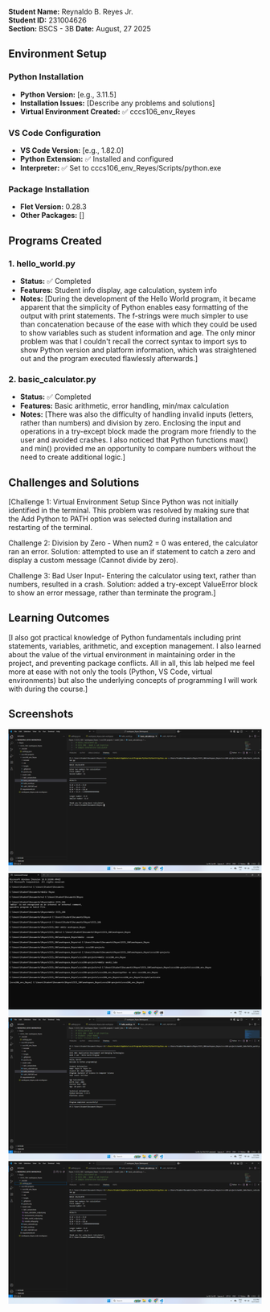 **Student Name:** Reynaldo B. Reyes Jr. \
**Student ID:** 231004626 \
**Section:** BSCS - 3B 
**Date:** August, 27 2025

## Environment Setup

### Python Installation
- **Python Version:** [e.g., 3.11.5]
- **Installation Issues:** [Describe any problems and solutions]
- **Virtual Environment Created:** ✅ cccs106_env_Reyes

### VS Code Configuration
- **VS Code Version:** [e.g., 1.82.0]
- **Python Extension:** ✅ Installed and configured
- **Interpreter:** ✅ Set to cccs106_env_Reyes/Scripts/python.exe

### Package Installation
- **Flet Version:** 0.28.3
- **Other Packages:** []

## Programs Created

### 1. hello_world.py
- **Status:** ✅ Completed
- **Features:** Student info display, age calculation, system info
- **Notes:** [During the development of the Hello World program, it became apparent that the simplicity of Python enables easy formatting of the output with print statements. The f-strings were much simpler to use than concatenation because of the ease with which they could be used to show variables such as student information and age. The only minor problem was that I couldn't recall the correct syntax to import sys to show Python version and platform information, which was straightened out and the program executed flawlessly afterwards.]

### 2. basic_calculator.py
- **Status:** ✅ Completed
- **Features:** Basic arithmetic, error handling, min/max calculation
- **Notes:** [There was also the difficulty of handling invalid inputs (letters, rather than numbers) and division by zero. Enclosing the input and operations in a try-except block made the program more friendly to the user and avoided crashes. I also noticed that Python functions max() and min() provided me an opportunity to compare numbers without the need to create additional logic.]

## Challenges and Solutions

[Challenge 1: Virtual Environment Setup Since Python was not initially identified in the terminal. This problem was resolved by making sure that the Add Python to PATH option was selected during installation and restarting of the terminal.

Challenge 2: Division by Zero - When num2 = 0 was entered, the calculator ran an error. Solution: attempted to use an if statement to catch a zero and display a custom message (Cannot divide by zero).

Challenge 3: Bad User Input- Entering the calculator using text, rather than numbers, resulted in a crash. Solution: added a try-except ValueError block to show an error message, rather than terminate the program.]

## Learning Outcomes

[I also got practical knowledge of Python fundamentals including print statements, variables, arithmetic, and exception management. I also learned about the value of the virtual environment in maintaining order in the project, and preventing package conflicts. All in all, this lab helped me feel more at ease with not only the tools (Python, VS Code, virtual environments) but also the underlying concepts of programming I will work with during the course.]

## Screenshots

![alt text](lab1_screenshots/basic_calculator_output.png)
![alt text](lab1_screenshots/environment_setup.png)
![alt text](lab1_screenshots/hello_world_output.png)
![alt text](lab1_screenshots/vscode_setup.png)